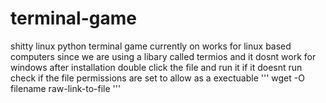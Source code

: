 # terminal-game
shitty linux python terminal game
currently on works for linux based computers since we are using a libary called termios and it dosnt work for windows
after installation double click the file and run it
if it doesnt run check if the file permissions are set to allow as a exectuable
''' wget -O filename raw-link-to-file '''
